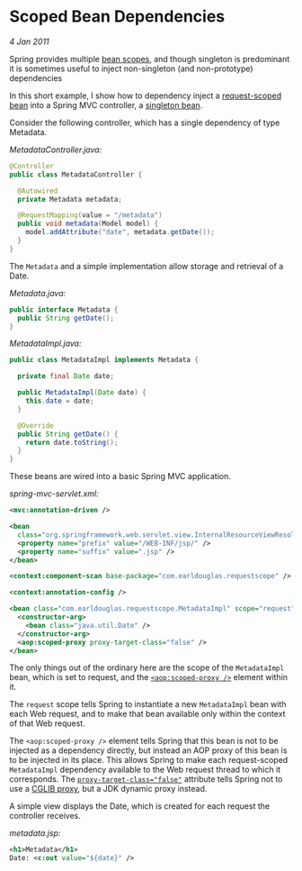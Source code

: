 # Scoped Bean Dependencies

_4 Jan 2011_

Spring provides multiple [bean scopes](http://static.springsource.org/spring/docs/3.1.x/spring-framework-reference/html/beans.html#beans-factory-scopes), and though singleton is predominant it is sometimes useful to inject non-singleton (and non-prototype) dependencies

In this short example, I show how to dependency inject a [request-scoped bean](http://static.springsource.org/spring/docs/3.1.x/spring-framework-reference/html/beans.html#beans-factory-scopes-request) into a Spring MVC controller, a [singleton bean](http://static.springsource.org/spring/docs/3.1.x/spring-framework-reference/html/beans.html#beans-factory-scopes-singleton).

Consider the following controller, which has a single dependency of type Metadata.

_MetadataController.java:_

```java
@Controller
public class MetadataController {

  @Autowired
  private Metadata metadata;

  @RequestMapping(value = "/metadata")
  public void metadata(Model model) {
    model.addAttribute("date", metadata.getDate());
  }
}
```

The `Metadata` and a simple implementation allow storage and retrieval of a Date.

_Metadata.java:_

```java
public interface Metadata {
  public String getDate();
}
```

_MetadataImpl.java:_

```java
public class MetadataImpl implements Metadata {

  private final Date date;

  public MetadataImpl(Date date) {
    this.date = date;
  }

  @Override
  public String getDate() {
    return date.toString();
  }
}
```

These beans are wired into a basic Spring MVC application.

_spring-mvc-servlet.xml:_

```xml
<mvc:annotation-driven />

<bean
  class="org.springframework.web.servlet.view.InternalResourceViewResolver">
  <property name="prefix" value="/WEB-INF/jsp/" />
  <property name="suffix" value=".jsp" />
</bean>

<context:component-scan base-package="com.earldouglas.requestscope" />

<context:annotation-config />

<bean class="com.earldouglas.requestscope.MetadataImpl" scope="request">
  <constructor-arg>
    <bean class="java.util.Date" />
  </constructor-arg>
  <aop:scoped-proxy proxy-target-class="false" />
</bean>
```

The only things out of the ordinary here are the scope of the `MetadataImpl` bean, which is set to request, and the [`<aop:scoped-proxy />`](http://static.springsource.org/spring/docs/3.1.x/spring-framework-reference/html/beans.html#beans-factory-scopes-other-injection) element within it.

The `request` scope tells Spring to instantiate a new `MetadataImpl` bean with each Web request, and to make that bean available only within the context of that Web request.

The `<aop:scoped-proxy />` element tells Spring that this bean is not to be injected as a dependency directly, but instead an AOP proxy of this bean is to be injected in its place. This allows Spring to make each request-scoped `MetadataImpl` dependency available to the Web request thread to which it corresponds. The [`proxy-target-class="false"`](http://static.springsource.org/spring/docs/3.1.x/spring-framework-reference/html/beans.html#beans-factory-scopes-other-injection-proxies) attribute tells Spring not to use a [CGLIB proxy](http://static.springsource.org/spring/docs/3.1.x/spring-framework-reference/html/aop-api.html#aop-pfb-proxy-types), but a JDK dynamic proxy instead.

A simple view displays the Date, which is created for each request the controller receives.

_metadata.jsp:_

```xml
<h1>Metadata</h1>
Date: <c:out value="${date}" />
```
